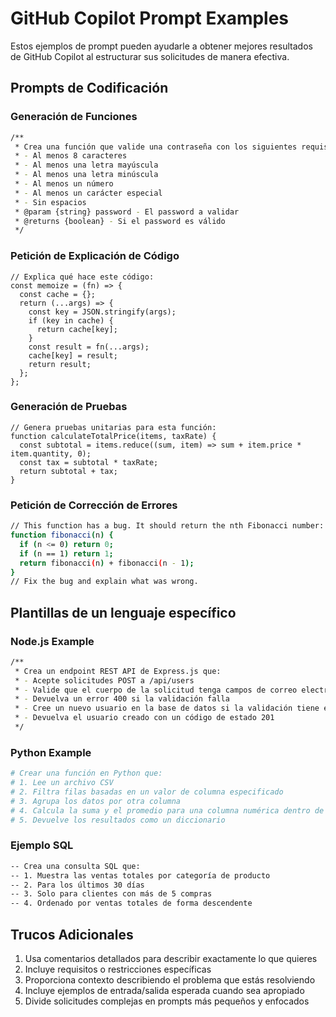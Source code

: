 # GitHub Copilot Prompt Examples

Estos ejemplos de prompt pueden ayudarle a obtener mejores resultados de GitHub Copilot al estructurar sus solicitudes de manera efectiva.

## Prompts de Codificación

### Generación de Funciones

```bash
/**
 * Crea una función que valide una contraseña con los siguientes requisitos:
 * - Al menos 8 caracteres
 * - Al menos una letra mayúscula
 * - Al menos una letra minúscula
 * - Al menos un número
 * - Al menos un carácter especial
 * - Sin espacios
 * @param {string} password - El password a validar
 * @returns {boolean} - Si el password es válido
 */
```

### Petición de Explicación de Código

```
// Explica qué hace este código:
const memoize = (fn) => {
  const cache = {};
  return (...args) => {
    const key = JSON.stringify(args);
    if (key in cache) {
      return cache[key];
    }
    const result = fn(...args);
    cache[key] = result;
    return result;
  };
};
```

### Generación de Pruebas

```
// Genera pruebas unitarias para esta función:
function calculateTotalPrice(items, taxRate) {
  const subtotal = items.reduce((sum, item) => sum + item.price * item.quantity, 0);
  const tax = subtotal * taxRate;
  return subtotal + tax;
}
```

### Petición de Corrección de Errores

```bash
// This function has a bug. It should return the nth Fibonacci number:
function fibonacci(n) {
  if (n <= 0) return 0;
  if (n == 1) return 1;
  return fibonacci(n) + fibonacci(n - 1);
}
// Fix the bug and explain what was wrong.
```

## Plantillas de un lenguaje específico

### Node.js Example

```bash
/**
 * Crea un endpoint REST API de Express.js que:
 * - Acepte solicitudes POST a /api/users
 * - Valide que el cuerpo de la solicitud tenga campos de correo electrónico y contraseña
 * - Devuelva un error 400 si la validación falla
 * - Cree un nuevo usuario en la base de datos si la validación tiene éxito
 * - Devuelva el usuario creado con un código de estado 201
 */
```

### Python Example

```bash
# Crear una función en Python que:
# 1. Lee un archivo CSV
# 2. Filtra filas basadas en un valor de columna especificado
# 3. Agrupa los datos por otra columna
# 4. Calcula la suma y el promedio para una columna numérica dentro de cada grupo
# 5. Devuelve los resultados como un diccionario
```

### Ejemplo SQL

```bash
-- Crea una consulta SQL que:
-- 1. Muestra las ventas totales por categoría de producto
-- 2. Para los últimos 30 días
-- 3. Solo para clientes con más de 5 compras
-- 4. Ordenado por ventas totales de forma descendente
```

## Trucos Adicionales

1. Usa comentarios detallados para describir exactamente lo que quieres
2. Incluye requisitos o restricciones específicas
3. Proporciona contexto describiendo el problema que estás resolviendo
4. Incluye ejemplos de entrada/salida esperada cuando sea apropiado
5. Divide solicitudes complejas en prompts más pequeños y enfocados
